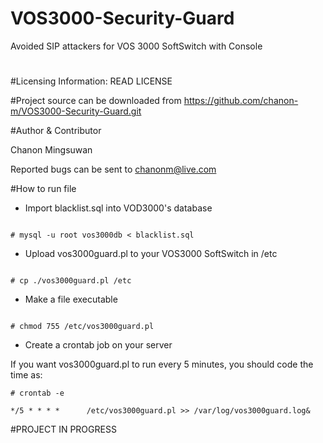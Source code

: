 # VOS3000-Security-Guard
Avoided SIP attackers for VOS 3000 SoftSwitch with Console

#

#Licensing Information: READ LICENSE

#Project source can be downloaded from
https://github.com/chanon-m/VOS3000-Security-Guard.git

#Author & Contributor

Chanon Mingsuwan

Reported bugs can be sent to chanonm@live.com

#How to run file

* Import blacklist.sql into VOD3000's database

```

# mysql -u root vos3000db < blacklist.sql

```

* Upload vos3000guard.pl to your VOS3000 SoftSwitch in /etc

```

# cp ./vos3000guard.pl /etc

```

* Make a file executable 

```

# chmod 755 /etc/vos3000guard.pl

```

* Create a crontab job on your server

If you want vos3000guard.pl to run every 5 minutes, you should code the time as:


```
# crontab -e

*/5 * * * *      /etc/vos3000guard.pl >> /var/log/vos3000guard.log&

```


#PROJECT IN PROGRESS
